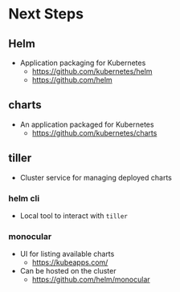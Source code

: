 # Next Steps

## Helm

* Application packaging for Kubernetes
    * https://github.com/kubernetes/helm
    * https://github.com/helm

## charts

* An application packaged for Kubernetes
    * https://github.com/kubernetes/charts

## tiller

* Cluster service for managing deployed charts

### helm cli

* Local tool to interact with `tiller`

### monocular

* UI for listing available charts
    * https://kubeapps.com/
* Can be hosted on the cluster
    * https://github.com/helm/monocular
